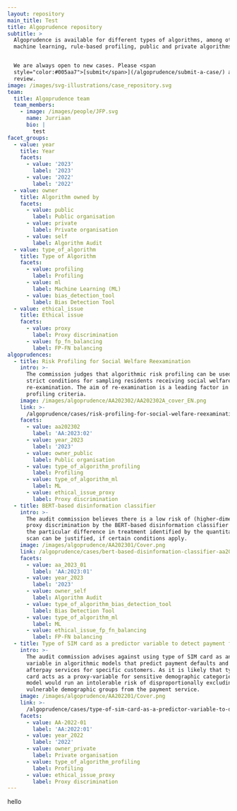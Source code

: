 ```yaml
---
layout: repository
main_title: Test
title: Algoprudence repository
subtitle: >
  Algoprudence is available for different types of algorithms, among others
  machine learning, rule-based profiling, public and private algorithms.


  We are always open to new cases. Please <span
  style="color:#005aa7">[submit</span>](/algoprudence/submit-a-case/) a case for
  review.
image: /images/svg-illustrations/case_repository.svg
team:
  title: Algoprudence team
  team_members:
    - image: /images/people/JFP.svg
      name: Jurriaan
      bio: |
        test
facet_groups:
  - value: year
    title: Year
    facets:
      - value: '2023'
        label: '2023'
      - value: '2022'
        label: '2022'
  - value: owner
    title: Algorithm owned by
    facets:
      - value: public
        label: Public organisation
      - value: private
        label: Private organisation
      - value: self
        label: Algorithm Audit
  - value: type_of_algorithm
    title: Type of Algorithm
    facets:
      - value: profiling
        label: Profiling
      - value: ml
        label: Machine Learning (ML)
      - value: bias_detection_tool
        label: Bias Detection Tool
  - value: ethical_issue
    title: Ethical issue
    facets:
      - value: proxy
        label: Proxy discrimination
      - value: fp_fn_balancing
        label: FP-FN balancing
algoprudences:
  - title: Risk Profiling for Social Welfare Reexamination
    intro: >-
      The commission judges that algorithmic risk profiling can be used under
      strict conditions for sampling residents receiving social welfare for
      re-examination. The aim of re-examination is a leading factor in judging
      profiling criteria.
    image: /images/algoprudence/AA202302/AA202302A_cover_EN.png
    link: >-
      /algoprudence/cases/risk-profiling-for-social-welfare-reexamination-aa202302/
    facets:
      - value: aa202302
        label: 'AA:2023:02'
      - value: year_2023
        label: '2023'
      - value: owner_public
        label: Public organisation
      - value: type_of_algorithm_profiling
        label: Profiling
      - value: type_of_algorithm_ml
        label: ML
      - value: ethical_issue_proxy
        label: Proxy discrimination
  - title: BERT-based disinformation classifier
    intro: >-
      The audit commission believes there is a low risk of (higher-dimensional)
      proxy discrimination by the BERT-based disinformation classifier and that
      the particular difference in treatment identified by the quantitative bias
      scan can be justified, if certain conditions apply.
    image: /images/algoprudence/AA202301/Cover.png
    link: /algoprudence/cases/bert-based-disinformation-classifier-aa202301
    facets:
      - value: aa_2023_01
        label: 'AA:2023:01'
      - value: year_2023
        label: '2023'
      - value: owner_self
        label: Algorithm Audit
      - value: type_of_algorithm_bias_detection_tool
        label: Bias Detection Tool
      - value: type_of_algorithm_ml
        label: ML
      - value: ethical_issue_fp_fn_balancing
        label: FP-FN balancing
  - title: Type of SIM card as a predictor variable to detect payment fraud
    intro: >-
      The audit commission advises against using type of SIM card as an input
      variable in algorithmic models that predict payment defaults and block
      afterpay services for specific customers. As it is likely that type of SIM
      card acts as a proxy-variable for sensitive demographic categories, the
      model would run an intolerable risk of disproportionally excluding
      vulnerable demographic groups from the payment service.
    image: /images/algoprudence/AA202201/Cover.png
    link: >-
      /algoprudence/cases/type-of-sim-card-as-a-predictor-variable-to-detect-payment-fraud-aa202201
    facets:
      - value: AA-2022-01
        label: 'AA:2022:01'
      - value: year_2022
        label: '2022'
      - value: owner_private
        label: Private organisation
      - value: type_of_algorithm_profiling
        label: Profiling
      - value: ethical_issue_proxy
        label: Proxy discrimination
---
```


hello
